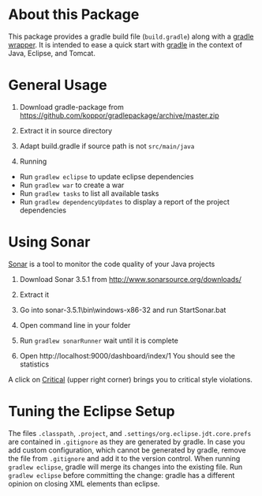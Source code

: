 # About this Package

This package provides a gradle build file (`build.gradle`) along with a
[gradle wrapper](http://www.gradle.org/docs/current/userguide/gradle_wrapper.html).
It is intended to ease a quick start with [gradle](http://www.gradle.org)
in the context of Java, Eclipse, and Tomcat.

# General Usage

1. Download gradle-package from https://github.com/koppor/gradlepackage/archive/master.zip

2. Extract it in source directory

3. Adapt build.gradle if source path is not `src/main/java`

4. Running
 * Run `gradlew eclipse` to update eclipse dependencies
 * Run `gradlew war` to create a war
 * Run `gradlew tasks` to list all available tasks
 * Run `gradlew dependencyUpdates` to display a report of the project dependencies


# Using Sonar

[Sonar](http://www.sonarsource.org/) is a tool to monitor the code quality of your Java projects

1. Download Sonar 3.5.1 from http://www.sonarsource.org/downloads/

2. Extract it

3. Go into sonar-3.5.1\bin\windows-x86-32 and run StartSonar.bat

4. Open command line in your folder

5. Run `gradlew sonarRunner`
wait until it is complete

6. Open http://localhost:9000/dashboard/index/1
You should see the statistics

A click on [Critical](http://localhost:9000/drilldown/violations/1?severity=CRITICAL)
(upper right corner) brings you to critical style violations.


# Tuning the Eclipse Setup
The files `.classpath`, `.project`, and `.settings/org.eclipse.jdt.core.prefs` are contained in `.gitignore` as they are generated by gradle.
In case you add custom configuration, which cannot be generated by gradle, remove the file from `.gitignore` and add it to the version control.
When running `gradlew eclipse`, gradle will merge its changes into the existing file.
Run `gradlew eclipse` before committing the change: gradle has a different opinion on closing XML elements than eclipse.
